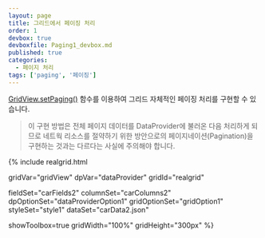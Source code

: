 ```yaml
---
layout: page
title: 그리드에서 페이징 처리
order: 1
devbox: true
devboxfile: Paging1_devbox.md
published: true
categories:
  - 페이지 처리
tags: ['paging', '페이징']
---
```


[GridView.setPaging()](http://help.realgrid.com/api/GridView/setPaging/) 함수를 이용하여 그리드 자체적인 페이징 처리를 구현할 수 있습니다.

> 이 구현 방법은 전체 페이지 데이터를 DataProvider에 불러온 다음 처리하게 되므로 네트웍 리소스를 절약하기 위한 방안으로의 페이지네이션(Pagination)을 구현하는 것과는 다르다는 사실에 주의해야 합니다.

<script>
  // var onSuccessDataSet = function(data, textStatus, jqXHR) {
  //   dataProvider.fillJsonData(data);
  // }
  //
  // var onDoneDataSet = function() {
  //
  // }
</script>

{% include realgrid.html

  gridVar="gridView"
  dpVar="dataProvider"
  gridId="realgrid"

  fieldSet="carFields2"
  columnSet="carColumns2"
  dpOptionSet="dataProviderOption1"
  gridOptionSet="gridOption1"
  styleSet="style1"
  dataSet="carData2.json"

  showToolbox=true
  gridWidth="100%"
  gridHeight="300px" %}
